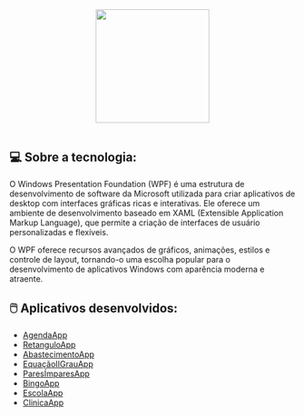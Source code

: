 <div align="center">
  <a href="https://learn.microsoft.com/pt-br/dotnet/desktop/wpf/overview/?view=netdesktop-7.0">
    <img src="https://github.com/monzadrifteiro/2022_PEOO_VS_T1/assets/93940387/e06efc5c-1fe1-4713-ab5e-a509bd2b8d1a" width="200">
  </a>
</div>

<br>

## 💻 Sobre a tecnologia:

O Windows Presentation Foundation (WPF) é uma estrutura de desenvolvimento de software da Microsoft utilizada para criar aplicativos de desktop com interfaces gráficas ricas e interativas. Ele oferece um ambiente de desenvolvimento baseado em XAML (Extensible Application Markup Language), que permite a criação de interfaces de usuário personalizadas e flexíveis.

O WPF oferece recursos avançados de gráficos, animações, estilos e controle de layout, tornando-o uma escolha popular para o desenvolvimento de aplicativos Windows com aparência moderna e atraente.

## 🖱️ Aplicativos desenvolvidos:

- [AgendaApp](AgendaApp)
- [RetanguloApp](./ListadeExercícios-POO-04/RetanguloApp)
- [AbastecimentoApp](./ListadeExercícios-POO-04/AbastecimentoApp)
- [EquaçãoIIGrauApp](./ListadeExercícios-POO-04/EquaçãoIIGrauApp)
- [ParesÍmparesApp](./ListadeExercícios-POO-04/ParesÍmparesApp)
- [BingoApp](./ListadeExercícios-POO-04/BingoApp)
- [EscolaApp](EscolaApp)
- [ClinicaApp](ClinicaApp)
